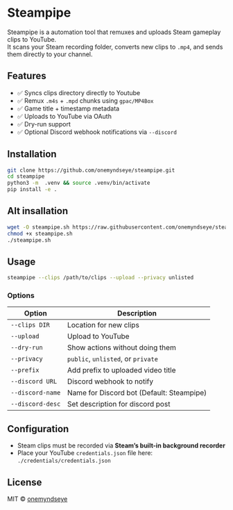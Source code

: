 # Steampipe

Steampipe is a automation tool that remuxes and uploads Steam gameplay clips to YouTube.  
It scans your Steam recording folder, converts new clips to `.mp4`, and sends them directly to your channel.


## Features

- ✅ Syncs clips directory directly to Youtube
- ✅ Remux `.m4s` + `.mpd` chunks using `gpac/MP4Box`
- ✅ Game title + timestamp metadata
- ✅ Uploads to YouTube via OAuth
- ✅ Dry-run support
- ✅ Optional Discord webhook notifications via `--discord`  

## Installation

```bash
git clone https://github.com/onemyndseye/steampipe.git
cd steampipe
python3 -m  .venv && source .venv/bin/activate
pip install -e .

```

## Alt insallation
```bash
wget -O steampipe.sh https://raw.githubusercontent.com/onemyndseye/steampipe/main/steampipe.sh
chmod +x steampipe.sh
./steampipe.sh

```




## Usage

```bash
steampipe --clips /path/to/clips --upload --privacy unlisted
```

### Options

| Option          | Description                                   |
|-----------------|-----------------------------------------------|
| `--clips DIR`   | Location for new clips                        |
| `--upload`      | Upload to YouTube                             |
| `--dry-run`     | Show actions without doing them               |
| `--privacy`     | `public`, `unlisted`, or `private`            |
| `--prefix`      | Add prefix to uploaded video title            |
| `--discord URL` | Discord webhook to notify                     |
| `--discord-name`| Name for Discord bot (Default: Steampipe)     |
| `--discord-desc`| Set description for discord post              |

## Configuration

- Steam clips must be recorded via **Steam’s built-in background recorder**
- Place your YouTube `credentials.json` file here:  
  `./credentials/credentials.json`

## License

MIT © [onemyndseye](https://github.com/onemyndseye)
